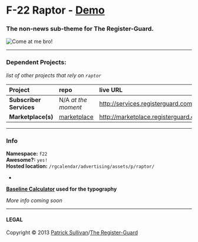 # F-22 Raptor - [Demo](http://registerguard.github.io/raptor/demo/)

### The non-news sub-theme for The Register-Guard.

![Come at me bro!](http://peacethroughvictory.files.wordpress.com/2011/09/f22_raptor_l8.jpg)

---

### Dependent Projects:
*list of other projects that rely on `raptor`*

| Project | repo | live URL | host |
| :-- | :-- | :-- | :-- |
| **Subscriber Services** | N/A *at the moment* | http://services.registerguard.com/ | `services.registerguard.com`
| **Marketplace(s)** | [marketplace](https://github.com/registerguard/marketplace) | http://marketplace.registerguard.com/* | `admanager.registerguard.com` |

---

### Info

**Namespace:** `f22`   
**Awesome?:** `yes!`   
**Hosted location:** `/rgcalendar/advertising/assets/p/raptor/`

-

**[Baseline Calculator](https://docs.google.com/spreadsheet/ccc?key=0As66WXbDZiJHdEE2bUR5N2NKVGNkWTBKZEFXRXI5M0E&usp=sharing) used for the typography**

*More info coming soon*

---

#### LEGAL

Copyright &copy; 2013 [Patrick Sullivan](http://psullivan6.com)/[The Register-Guard](http://www.registerguard.com)
